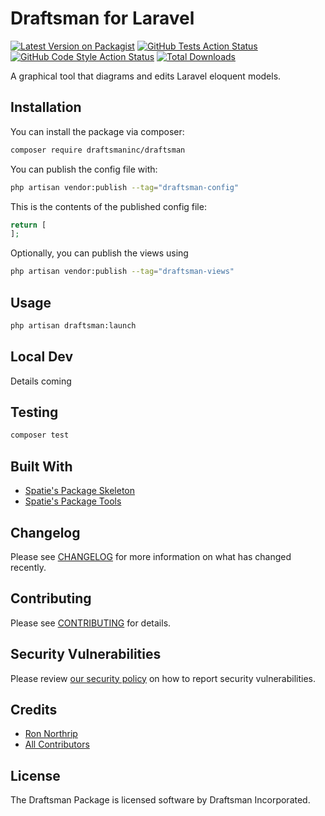 # Draftsman for Laravel

[![Latest Version on Packagist](https://img.shields.io/packagist/v/draftsmaninc/draftsman.svg?style=flat-square)](https://packagist.org/packages/draftsmaninc/draftsman)
[![GitHub Tests Action Status](https://img.shields.io/github/actions/workflow/status/draftsmaninc/draftsman/run-tests.yml?branch=main&label=tests&style=flat-square)](https://github.com/draftsmaninc/draftsman/actions?query=workflow%3Arun-tests+branch%3Amain)
[![GitHub Code Style Action Status](https://img.shields.io/github/actions/workflow/status/draftsmaninc/draftsman/fix-php-code-style-issues.yml?branch=main&label=code%20style&style=flat-square)](https://github.com/draftsmaninc/draftsman/actions?query=workflow%3A"Fix+PHP+code+style+issues"+branch%3Amain)
[![Total Downloads](https://img.shields.io/packagist/dt/draftsmaninc/draftsman.svg?style=flat-square)](https://packagist.org/packages/draftsmaninc/draftsman)

A graphical tool that diagrams and edits Laravel eloquent models.

## Installation

You can install the package via composer:

```bash
composer require draftsmaninc/draftsman
```

You can publish the config file with:

```bash
php artisan vendor:publish --tag="draftsman-config"
```

This is the contents of the published config file:

```php
return [
];
```

Optionally, you can publish the views using

```bash
php artisan vendor:publish --tag="draftsman-views"
```

## Usage

```bash
php artisan draftsman:launch
```

## Local Dev

Details coming

## Testing

```bash
composer test
```

## Built With

* [Spatie's Package Skeleton](https://github.com/spatie/package-skeleton-laravel)
* [Spatie's Package Tools](https://github.com/spatie/laravel-package-tools)

## Changelog

Please see [CHANGELOG](CHANGELOG.md) for more information on what has changed recently.

## Contributing

Please see [CONTRIBUTING](CONTRIBUTING.md) for details.

## Security Vulnerabilities

Please review [our security policy](../../security/policy) on how to report security vulnerabilities.

## Credits

- [Ron Northrip](https://github.com/ronnorthrip)
- [All Contributors](../../contributors)

## License

The Draftsman Package is licensed software by Draftsman Incorporated.
